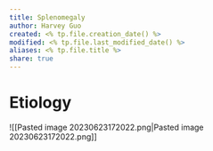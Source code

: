 ```yaml
---
title: Splenomegaly
author: Harvey Guo
created: <% tp.file.creation_date() %>
modified: <% tp.file.last_modified_date() %>
aliases: <% tp.file.title %>
share: true
---
```


# Etiology
![[Pasted image 20230623172022.png|Pasted image 20230623172022.png]]